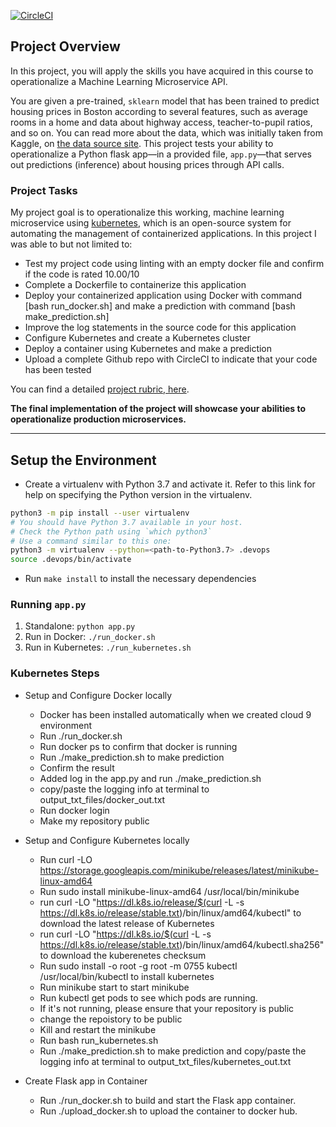 [![CircleCI](https://dl.circleci.com/status-badge/img/gh/fomotuyi/fomotuyi-Project4--operationalize-a-ML-microservice-API/tree/main.svg?style=svg)](https://dl.circleci.com/status-badge/redirect/gh/fomotuyi/fomotuyi-Project4--operationalize-a-ML-microservice-API/tree/main)

## Project Overview

In this project, you will apply the skills you have acquired in this course to operationalize a Machine Learning Microservice API. 

You are given a pre-trained, `sklearn` model that has been trained to predict housing prices in Boston according to several features, such as average rooms in a home and data about highway access, teacher-to-pupil ratios, and so on. You can read more about the data, which was initially taken from Kaggle, on [the data source site](https://www.kaggle.com/c/boston-housing). This project tests your ability to operationalize a Python flask app—in a provided file, `app.py`—that serves out predictions (inference) about housing prices through API calls. 

### Project Tasks

My project goal is to operationalize this working, machine learning microservice using [kubernetes](https://kubernetes.io/), which is an open-source system for automating the management of containerized applications. In this project I was able to but not limited to:
* Test my project code using linting with an empty docker file and confirm if the code is rated 10.00/10
* Complete a Dockerfile to containerize this application 
* Deploy your containerized application using Docker with command [bash run_docker.sh] and make a prediction with command [bash make_prediction.sh]
* Improve the log statements in the source code for this application
* Configure Kubernetes and create a Kubernetes cluster
* Deploy a container using Kubernetes and make a prediction
* Upload a complete Github repo with CircleCI to indicate that your code has been tested

You can find a detailed [project rubric, here](https://review.udacity.com/#!/rubrics/2576/view).

**The final implementation of the project will showcase your abilities to operationalize production microservices.**

---

## Setup the Environment

* Create a virtualenv with Python 3.7 and activate it. Refer to this link for help on specifying the Python version in the virtualenv. 
```bash
python3 -m pip install --user virtualenv
# You should have Python 3.7 available in your host. 
# Check the Python path using `which python3`
# Use a command similar to this one:
python3 -m virtualenv --python=<path-to-Python3.7> .devops
source .devops/bin/activate
```
* Run `make install` to install the necessary dependencies

### Running `app.py`

1. Standalone:  `python app.py`
2. Run in Docker:  `./run_docker.sh`
3. Run in Kubernetes:  `./run_kubernetes.sh`

### Kubernetes Steps

* Setup and Configure Docker locally
    * Docker has been installed automatically when we created cloud 9 environment
    * Run ./run_docker.sh
    * Run docker ps to confirm that docker is running
    * Run ./make_prediction.sh to make prediction
    * Confirm the result
    * Added log in the app.py and run ./make_prediction.sh
    * copy/paste the logging info at terminal to output_txt_files/docker_out.txt
    * Run docker login
    * Make my repository public

* Setup and Configure Kubernetes locally
    * Run curl -LO https://storage.googleapis.com/minikube/releases/latest/minikube-linux-amd64
    * Run sudo install minikube-linux-amd64 /usr/local/bin/minikube
    * run curl -LO "https://dl.k8s.io/release/$(curl -L -s https://dl.k8s.io/release/stable.txt)/bin/linux/amd64/kubectl" to download the latest release of Kubernetes
    * run curl -LO "https://dl.k8s.io/$(curl -L -s https://dl.k8s.io/release/stable.txt)/bin/linux/amd64/kubectl.sha256" to download the kuberenetes checksum
    * Run sudo install -o root -g root -m 0755 kubectl /usr/local/bin/kubectl to install kubernetes
    * Run minikube start to start minikube
    * Run kubectl get pods to see which pods are running.
    * If it's not running, please ensure that your repository is public
    * change the repoistory to be public
    * Kill and restart the minikube
    * Run bash run_kubernetes.sh
    * Run ./make_prediction.sh to make prediction and copy/paste the logging info at terminal to output_txt_files/kubernetes_out.txt




* Create Flask app in Container
    * Run ./run_docker.sh to build and start the Flask app container.
    * Run ./upload_docker.sh to upload the container to docker hub.

